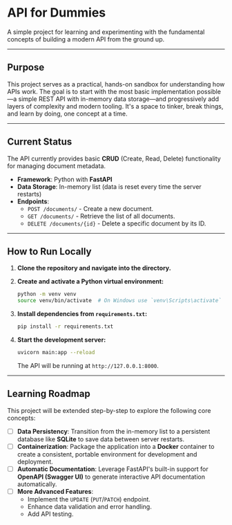 # API for Dummies

A simple project for learning and experimenting with the fundamental concepts of building a modern API from the ground up.

---

## Purpose

This project serves as a practical, hands-on sandbox for understanding how APIs work. The goal is to start with the most basic implementation possible—a simple REST API with in-memory data storage—and progressively add layers of complexity and modern tooling. It's a space to tinker, break things, and learn by doing, one concept at a time.

---

## Current Status

The API currently provides basic **CRUD** (Create, Read, Delete) functionality for managing document metadata.

* **Framework**: Python with **FastAPI**
* **Data Storage**: In-memory list (data is reset every time the server restarts)
* **Endpoints**:
    * `POST /documents/` - Create a new document.
    * `GET /documents/` - Retrieve the list of all documents.
    * `DELETE /documents/{id}` - Delete a specific document by its ID.

---

## How to Run Locally

1.  **Clone the repository and navigate into the directory.**

2.  **Create and activate a Python virtual environment:**
    ```bash
    python -m venv venv
    source venv/bin/activate  # On Windows use `venv\Scripts\activate`
    ```

3.  **Install dependencies from `requirements.txt`:**
    ```bash
    pip install -r requirements.txt
    ```

4.  **Start the development server:**
    ```bash
    uvicorn main:app --reload
    ```
    The API will be running at `http://127.0.0.1:8000`.

---

## Learning Roadmap

This project will be extended step-by-step to explore the following core concepts:

* [ ] **Data Persistency**: Transition from the in-memory list to a persistent database like **SQLite** to save data between server restarts.
* [ ] **Containerization**: Package the application into a **Docker** container to create a consistent, portable environment for development and deployment.
* [ ] **Automatic Documentation**: Leverage FastAPI's built-in support for **OpenAPI (Swagger UI)** to generate interactive API documentation automatically.
* [ ] **More Advanced Features**:
    * Implement the `UPDATE` (`PUT`/`PATCH`) endpoint.
    * Enhance data validation and error handling.
    * Add API testing.
